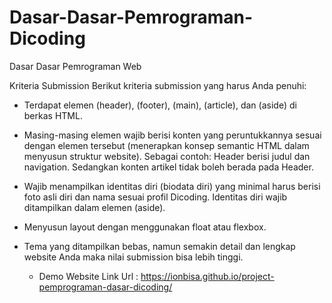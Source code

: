 # Dasar-Dasar-Pemrograman-Dicoding
Dasar Dasar Pemrograman Web


Kriteria Submission
Berikut kriteria submission yang harus Anda penuhi:

* Terdapat elemen (header), (footer), (main), (article), dan (aside) di berkas HTML.
  
* Masing-masing elemen wajib berisi konten yang peruntukkannya sesuai dengan elemen 
  tersebut (menerapkan konsep semantic HTML dalam menyusun struktur website).
  Sebagai contoh: Header berisi judul dan navigation. Sedangkan konten 
  artikel tidak boleh berada pada Header.
  
* Wajib menampilkan identitas diri (biodata diri) yang minimal harus berisi foto asli
  diri dan nama sesuai profil Dicoding. Identitas diri wajib ditampilkan dalam elemen (aside).
  
* Menyusun layout dengan menggunakan float atau flexbox.

* Tema yang ditampilkan bebas, namun semakin detail dan lengkap website Anda maka 
  nilai submission bisa lebih tinggi.


  * Demo Website Link Url : https://ionbisa.github.io/project-pemprograman-dasar-dicoding/
